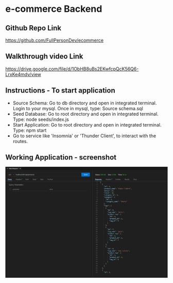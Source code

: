 # e-commerce Backend

## Github Repo Link
https://github.com/FullPersonDev/ecommerce


## Walkthrough video Link
https://drive.google.com/file/d/1ObHB8uBs2EKwfcpQcK56Q6-LrxKe4mdv/view

## Instructions - To start application
- Source Schema: Go to db directory and open in integrated terminal. Login to your mysql. Once in mysql, type: Source schema.sql
- Seed Database: Go to root directory and open in integrated terminal. Type: node seeds/index.js
- Start Application: Go to root directory and open in integrated terminal. Type: npm start
- Go to service like 'Insomnia' or 'Thunder Client', to interact with the routes.

## Working Application - screenshot
![working application in Thunder Client](./appinTCscreenshot.PNG)